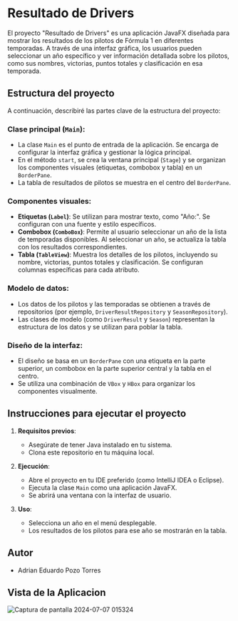 
# Resultado de Drivers

El proyecto "Resultado de Drivers" es una aplicación JavaFX diseñada para mostrar los resultados de los pilotos de Fórmula 1 en diferentes temporadas. A través de una interfaz gráfica, los usuarios pueden seleccionar un año específico y ver información detallada sobre los pilotos, como sus nombres, victorias, puntos totales y clasificación en esa temporada.

## Estructura del proyecto

A continuación, describiré las partes clave de la estructura del proyecto:

### Clase principal (`Main`):

- La clase `Main` es el punto de entrada de la aplicación. Se encarga de configurar la interfaz gráfica y gestionar la lógica principal.
- En el método `start`, se crea la ventana principal (`Stage`) y se organizan los componentes visuales (etiquetas, combobox y tabla) en un `BorderPane`.
- La tabla de resultados de pilotos se muestra en el centro del `BorderPane`.

### Componentes visuales:

- **Etiquetas (`Label`)**: Se utilizan para mostrar texto, como "Año:". Se configuran con una fuente y estilo específicos.
- **Combobox (`ComboBox`)**: Permite al usuario seleccionar un año de la lista de temporadas disponibles. Al seleccionar un año, se actualiza la tabla con los resultados correspondientes.
- **Tabla (`TableView`)**: Muestra los detalles de los pilotos, incluyendo su nombre, victorias, puntos totales y clasificación. Se configuran columnas específicas para cada atributo.

### Modelo de datos:

- Los datos de los pilotos y las temporadas se obtienen a través de repositorios (por ejemplo, `DriverResultRepository` y `SeasonRepository`).
- Las clases de modelo (como `DriverResult` y `Season`) representan la estructura de los datos y se utilizan para poblar la tabla.

### Diseño de la interfaz:

- El diseño se basa en un `BorderPane` con una etiqueta en la parte superior, un combobox en la parte superior central y la tabla en el centro.
- Se utiliza una combinación de `VBox` y `HBox` para organizar los componentes visualmente.

## Instrucciones para ejecutar el proyecto

1. **Requisitos previos**:
   - Asegúrate de tener Java instalado en tu sistema.
   - Clona este repositorio en tu máquina local.

2. **Ejecución**:
   - Abre el proyecto en tu IDE preferido (como IntelliJ IDEA o Eclipse).
   - Ejecuta la clase `Main` como una aplicación JavaFX.
   - Se abrirá una ventana con la interfaz de usuario.

3. **Uso**:
   - Selecciona un año en el menú desplegable.
   - Los resultados de los pilotos para ese año se mostrarán en la tabla.

## Autor

- Adrian Eduardo Pozo Torres

## Vista de la Aplicacion

![Captura de pantalla 2024-07-07 015324](https://github.com/AdrianPozoT/Interfaz-DriverResult/assets/168159379/807ad507-9119-4fa2-bf93-12d009d3b478)
